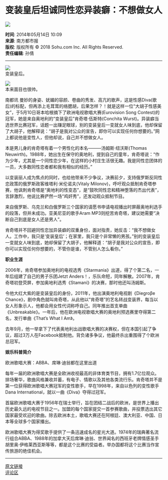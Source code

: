 # 变装皇后坦诚同性恋异装癖：不想做女人

![](https://s1.rr.itc.cn/qrcode/m/n/399540965.png)

**时间**: 2014年05月14日 10:09  
**来源**: 南方都市报  
**版权**: 版权所有 © 2018 Sohu.com Inc. All Rights Reserved.  
**责任编辑**: 孙倩

---

![](https://photocdn.sohu.com/20140514/Img399540968.jpg)  
变装皇后。

![](https://photocdn.sohu.com/20140514/Img399540970.jpg)  
本来面目也很帅。

南都讯 曼妙的身姿、妩媚的容颜、卷曲的秀发、高亢的歌声，这是性感Diva(歌后)的标配，但再添上毛茸茸的络腮胡，后果怎样？！就是这样一位“大胡子性感美女”，于5月10日哥本哈根摘下了欧洲电视歌唱大赛(Eurovision Song Contest)的冠军，她是来自奥地利的“变装皇后”肯奇塔·伍斯特(Conchita Wurst)。异装癖当选世界比赛冠军，话题一出赚足眼球，别的变装皇后一变就女人味到底，他却保留了大胡子，他解释说：“胡子是我对公众的宣告，即你可以实现任何你想要的。”网上都说他是变性人，但他却说，自己并不想做女人。

本是男儿身的肯奇塔有着一个男性化的本名———汤姆斯·纽沃斯(Thomas Neuwirth)。1988年，她出生在保守的奥地利，提到自己的童年，肯奇塔说：“作为少年，尤其是一个同性恋少年，在这样的小村庄生活很无趣。我是同性恋团体的一员，大多数同性恋者都和我有相似的经历。”

以变装丽人成为焦点的同时，也给他带来不少争议，决赛前夕，支持俄罗斯反同性恋政策的俄罗斯政客维塔利·米伦诺夫(Vitaly Milonov)，呼吁观众抵制肯奇塔参赛，他讽刺肯奇塔是“奥地利的性变态”，是“鼓吹同性恋和精神堕落的杰出代表”，言辞激烈，他说比赛俨然一场“鸡奸秀”，还发动观众抵制节目。

来自俄罗斯、乌克兰和白俄罗斯三个国家的请愿书申请电视播出时屏蔽奥地利选手的段落，但并未成功。亚美尼亚的歌手Aram MP3则挖苦肯奇塔，建议她需要“决断自己到底是女人还是男人”。

肯奇塔并不回避同性恋加异装癖的双重身份，面对指责，她反击：“我不想做女人。工作中，我只是‘变装皇后’；在家里，我只是个非常懒的男孩。”别的变装皇后一变就女人味到底，她却保留了大胡子，他解释道：“胡子是我对公众的宣告，即你可以实现任何你想要的，不管你是谁，不管别人怎么看你。”

**职业生涯**

2006年，肯奇塔参加奥地利的电视选秀《Starmania》出道，得了个第二名，一年后组建了自己的男子乐团Jetzt Anders！，乐队命短，同年解散。2007年，肯奇塔初登荧屏，参加奥地利选秀《Stamani》的决赛，那时他还叫汤姆斯。

令他大红大紫的是变装皇后的身份，2011年，他出演奥地利电视剧《Diegroβe Chance》，剧中角色就叫肯奇塔，从此他以“肯奇塔”的艺名转战变装界，每当以女人形象示人，他都会用女性代词称呼自己。同年推出首支单曲《Unbreakable》。一年后，他在欧洲电视歌唱大赛的奥地利预选赛里夺得第二名，发行单曲《That’s What I Am》。

去年9月，他一举拿下了代表奥地利出战歌唱大赛的决赛权，但在本国引起了争议，超过3万人在Facebook抵制他。背负诸多争议，他最终杀出重围得了个欧洲总冠军。

**娱乐科普简介**

欧洲歌唱大赛：ABBA、席琳·迪翁都在这里出道

每年一届的欧洲歌唱大赛是全欧洲收视最高的非体育类节目，拥有1.7亿位观众。排场奢华，歌曲风格兼收并蓄，有电子、情歌以及其他各类流行乐。肯奇塔并不是第一位获得欧洲歌唱大赛冠军的变性歌手，早在1998年，来自以色列的变性歌手Dana International，就以一曲《Diva》夺得过冠军。

首届欧洲歌唱大赛于1956年在瑞士举行，旨在团结二战后的欧洲，是世界上播出历史最久远的电视节目之一。加盟的每个国家提交一首参赛歌曲，并投票选出其它国家最受欢迎的歌曲。除去欧洲本土，歌唱大赛还在阿根廷、澳大利亚、中国、日本等全球多个国家播出。

欧洲歌唱大赛为得奖歌手提供了一条迅速成名的星光大道。1974年的瑞典著名流行组合ABBA、1988年的加拿大天后席琳·迪翁、世界闻名的西班牙老牌情感圣手胡里奥·伊格莱西亚斯等等，都是这个比赛的受益者。举办国都将这个比赛当作宣传旅游的绝佳机会。

---

[原文链接](https://yule.sohu.com/20140514/n399540965.shtml)  
[评论区](https://pinglun.sohu.com/s399540965.html)